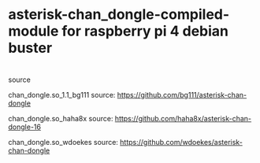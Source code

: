 # asterisk-chan_dongle-compiled-module for raspberry pi 4 debian buster

#
source 

chan_dongle.so_1.1_bg111 source: https://github.com/bg111/asterisk-chan-dongle

chan_dongle.so_haha8x source: https://github.com/haha8x/asterisk-chan-dongle-16

chan_dongle.so_wdoekes source: https://github.com/wdoekes/asterisk-chan-dongle
